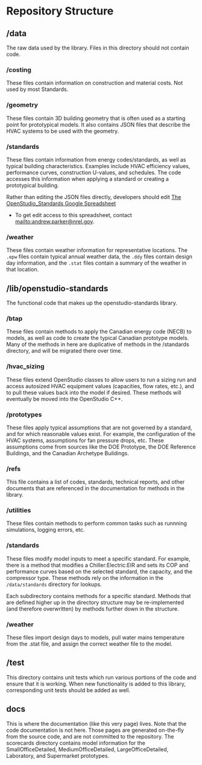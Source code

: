 
# Repository Structure

## /data

The raw data used by the library.  Files in this directory should not contain code.

### /costing

These files contain information on construction and material costs.  Not used by most Standards.

### /geometry

These files contain 3D building geometry that is often used as a starting point for prototypical models.  It also contains JSON files that describe the HVAC systems to be used with the geometry.

### /standards

These files contain information from energy codes/standards, as well as typical building characteristics.  Examples include HVAC efficiency values, performance curves, construction U-values, and schedules. The code accesses this information when applying a standard or creating a prototypical building.

Rather than editing the JSON files directly, developers should edit [The OpenStudio_Standards Google Spreadsheet](https://docs.google.com/spreadsheets/d/15-mlZrWbA4srtFHtWRP1dgPeuI5plFdjCb1B79fEukI/edit?usp=sharing)
- To get edit access to this spreadsheet, contact <mailto:andrew.parker@nrel.gov>.

### /weather

These files contain weather information for representative locations. The `.epw` files contain typical annual weather data, the `.ddy` files contain design day information, and the `.stat` files contain a summary of the weather in that location.

## /lib/openstudio-standards

The functional code that makes up the openstudio-standards library.

### /btap

These files contain methods to apply the Canadian energy code (NECB) to models, as well as code to create the typical Canadian prototype models.  Many of the methods in here are duplicative of methods in the /standards directory, and will be migrated there over time.

### /hvac_sizing

These files extend OpenStudio classes to allow users to run a sizing run and access autosized HVAC equipment values (capacities, flow rates, etc.), and to pull these values back into the model if desired.  These methods will eventually be moved into the OpenStudio C++.

### /prototypes

These files apply typical assumptions that are not governed by a standard, and for which reasonable values exist.  For example, the configuration of the HVAC systems, assumptions for fan pressure drops, etc.  These assumptions come from sources like the DOE Prototype, the DOE Reference Buildings, and the Canadian Archetype Buildings.

### /refs

This file contains a list of codes, standards, technical reports, and other documents that are referenced in the documentation for methods in the library.

### /utilities

These files contain methods to perform common tasks such as runnning simulations, logging errors, etc.

### /standards

These files modify model inputs to meet a specific standard.  For example, there is a method that modifies a Chiller:Electric:EIR and sets its COP and performance curves based on the selected standard, the capacity, and the compressor type.  These methods rely on the information in the `/data/standards` directory for lookups.

Each subdirectory contains methods for a specific standard.  Methods that are defined higher up in the directory structure may be re-implemented (and therefore overwritten) by methods further down in the structure.

### /weather

These files import design days to models, pull water mains temperature from the .stat file, and assign the correct weather file to the model.

## /test

This directory contains unit tests which run various portions of the code and ensure that it is working.  When new functionality is added to this library, corresponding unit tests should be added as well.

## docs

This is where the documentation (like this very page) lives.  Note that the code documentation is not here.  Those pages are generated on-the-fly from the source code, and are not committed to the repository.  The scorecards directory contains model information for the SmallOfficeDetailed, MediumOfficeDetailed, LargeOfficeDetailed, Laboratory, and Supermarket prototypes.

